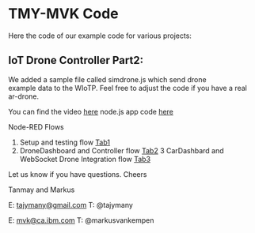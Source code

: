 # TMY-MVK Code

Here the code of our example code for various projects:

## IoT Drone Controller Part2:
We added a sample file called simdrone.js which send drone  
example data to the WIoTP. Feel free to adjust the code if you have a real ar-drone.

You can find the video [here](https://www.youtube.com/watch?v=mM-qSJTGxHw) 
node.js app code [here](https://www.youtube.com/watch?v=mM-qSJTGxHw) 

Node-RED Flows
1. Setup and testing flow [Tab1](https://www.youtube.com/watch?v=mM-qSJTGxHw) 
2. DroneDashboard and Controller flow [Tab2](https://www.youtube.com/watch?v=mM-qSJTGxHw) 
3 CarDashbard and WebSocket Drone Integration flow [Tab3](https://www.youtube.com/watch?v=mM-qSJTGxHw) 

Let us know if you have questions.
Cheers

Tanmay and Markus

E: tajymany@gmail.com
T: @tajymany

E: mvk@ca.ibm.com
T: @markusvankempen

